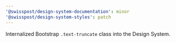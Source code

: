 ```yaml
---
'@swisspost/design-system-documentation': minor
'@swisspost/design-system-styles': patch
---
```


Internalized Bootstrap `.text-truncate` class into the Design System.
